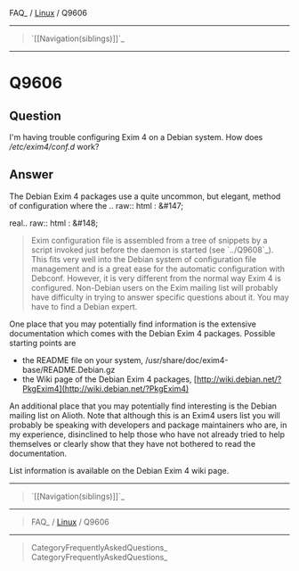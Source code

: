 FAQ\_ / [Linux](FAQ/Linux) / Q9606

* * * * *

> \`[[Navigation(siblings)]]\`\_

* * * * *

Q9606
=====

Question
--------

I'm having trouble configuring Exim 4 on a Debian system. How does
*/etc/exim4/conf.d* work?

Answer
------

The Debian Exim 4 packages use a quite uncommon, but elegant, method of configuration where the .. raw:: html
:   &\#147;

real.. raw:: html
:   &\#148;

> Exim configuration file is assembled from a tree of snippets by a
> script invoked just before the daemon is started (see \`../Q9608\`\_).
> This fits very well into the Debian system of configuration file
> management and is a great ease for the automatic configuration with
> Debconf. However, it is very different from the normal way Exim 4 is
> configured. Non-Debian users on the Exim mailing list will probably
> have difficulty in trying to answer specific questions about it. You
> may have to find a Debian expert.

One place that you may potentially find information is the extensive
documentation which comes with the Debian Exim 4 packages. Possible
starting points are
-   the README file on your system,
    /usr/share/doc/exim4-base/README.Debian.gz
-   the Wiki page of the Debian Exim 4 packages,
    [http://wiki.debian.net/?PkgExim4](http://wiki.debian.net/?PkgExim4)

An additional place that you may potentially find interesting is the
Debian mailing list on Alioth. Note that although this is an Exim4 users
list you will probably be speaking with developers and package
maintainers who are, in my experience, disinclined to help those who
have not already tried to help themselves or clearly show that they have
not bothered to read the documentation.

List information is available on the Debian Exim 4 wiki page.

* * * * *

> \`[[Navigation(siblings)]]\`\_

* * * * *

> FAQ\_ / [Linux](FAQ/Linux) / Q9606

* * * * *

> CategoryFrequentlyAskedQuestions\_ CategoryFrequentlyAskedQuestions\_
